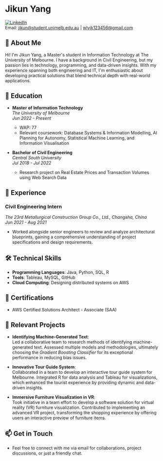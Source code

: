 # Jikun Yang

[![LinkedIn](https://img.shields.io/badge/LinkedIn-Profile-blue)](https://www.linkedin.com/in/jikun-yang-35657b26b)  
Email: [jikun@student.unimelb.edu.au](mailto:jikun@student.unimelb.edu.au) | [wlyjk123456@gmail.com](mailto:wlyjk123456@gmail.com)

## 👋 About Me
Hi! I'm Jikun Yang, a Master's student in Information Technology at The University of Melbourne. I have a background in Civil Engineering, but my passion lies in technology, programming, and data-driven insights. With my experience spanning both engineering and IT, I'm enthusiastic about developing practical solutions that blend technical depth with real-world applications.

## 🏫 Education
- **Master of Information Technology**  
  *The University of Melbourne*  
  *Jun 2022 - Present*  
  - WAP: 77
  - Relevant coursework: Database Systems & Information Modelling, AI Planning for Autonomy, Statistical Machine Learning, and Information Visualisation

- **Bachelor of Civil Engineering**  
  *Central South University*  
  *Jul 2018 - Jul 2022*  
  - Research project on Real Estate Prices and Transaction Volumes using Web Search Data

## 💼 Experience
### Civil Engineering Intern  
*The 23rd Metallurgical Construction Group Co., Ltd., Changsha, China*  
*Jun 2021 - Aug 2021*  
- Worked alongside senior engineers to review and analyze architectural blueprints, gaining a comprehensive understanding of project specifications and design requirements.

## 🛠 Technical Skills
- **Programming Languages**: Java, Python, SQL, R
- **Tools**: Tableau, MySQL, GitHub
- **Cloud Computing**: Designing distributed systems on AWS

## 📜 Certifications
- AWS Certified Solutions Architect - Associate (SAA)

## 🚀 Relevant Projects
- **Identifying Machine-Generated Text**:  
  Led a collaborative team to research methods of identifying machine-generated text. Assessed multiple models and methodologies, ultimately choosing the *Gradient Boosting Classifier* for its exceptional performance in reducing bias issues.

- **Innovative Tour Guide System**:  
  Collaborated in a team to develop an interactive tour guide system for Melbourne. Integrated R for data analysis and Tableau for visualizations, which enhanced the tourist experience by providing dynamic and data-driven insights.

- **Immersive Furniture Visualization in VR**:  
  Took initiative in a team effort to develop a software solution for virtual reality (VR) furniture visualization. Contributed to implementing an advanced VR project, transforming the shopping experience by offering users an interactive preview of furniture items.

## 📫 Get in Touch
- Feel free to connect with me via email for collaborations, project discussions, or just a friendly chat.
